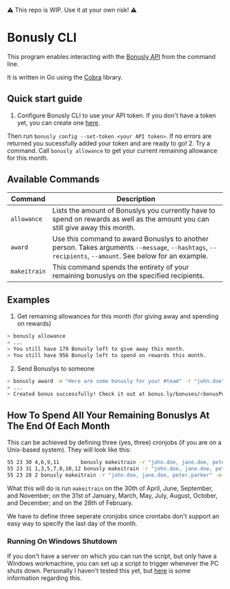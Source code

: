 :warning: This repo is WIP. Use it at your own risk! :warning:

# Bonusly CLI

This program enables interacting with the [Bonusly API](https://help.bonus.ly/en/articles/1258685-getting-started-with-the-bonusly-api) from the command line.

It is written in Go using the [Cobra](https://github.com/spf13/cobra) library.

## Quick start guide

1. Configure Bonusly CLI to use your API token. If you don't have a token yet, you can create one [here](https://bonus.ly/api).

Then run `bonusly config --set-token <your API token>`. If no errors are returned you sucessfully added your token and are ready to go!
2. Try a command. Call `bonusly allowance` to get your current remaining allowance for this month.

## Available Commands

|Command|Description|
|-------|----------|
|`allowance`|Lists the amount of Bonuslys you currently have to spend on rewards as well as the amount you can still give away this month.|
|`award`|Use this command to award Bonuslys to another person. Takes arguments `--message`, `--hashtags`, `--recipients`, `--amount`. See below for an example.|
|`makeitrain`|This command spends the entirety of your remaining bonuslys on the specified recipients.|

## Examples

1. Get remaining allowances for this month (for giving away and spending on rewards) 
```bash
> bonusly allowance
> ...
> You still have 179 Bonusly left to give away this month.
> You still have 956 Bonusly left to spend on rewards this month. 
```
2. Send Bonuslys to someone
```bash
> bonusly award -m "Here are some bonusly for you! #team" -r "john.doe" -g "awesome, cliIsCool" -a 20
> ...
> Created bonus successfully! Check it out at bonus.ly/bonuses/<bonusPostId>
```
## How To Spend All Your Remaining Bonuslys At The End Of Each Month

This can be achieved by defining three (yes, three) cronjobs (if you are on a Unix-based system).
They will look like this:
```bash
55 23 30 4,6,9,11       bonusly makeitrain -r "john.doe, jane.doe, peter.parker" -m "You are the best #team"
55 23 31 1,3,5,7,8,10,12 bonusly makeitrain -r "john.doe, jane.doe, peter.parker" -m "You are the best #team"
55 23 28 2 bonusly makeitrain -r "john.doe, jane.doe, peter.parker" -m "You are the best #team"
```
What this will do is run `makeitrain` on the 30th of April, June, September, and November; on the 31st of January, March, May, July, August, October, and December; and on the 28th of February.

We have to define three seperate cronjobs since crontabs don't support an easy way to specify the last day of the month.

### Running On Windows Shutdown

If you don't have a server on which you can run the script, but only have a Windows workmachine, you can set up a script to trigger whenever the PC shuts down.
Personally I haven't tested this yet, but [here](https://superuser.com/a/165176) is some information regarding this.
